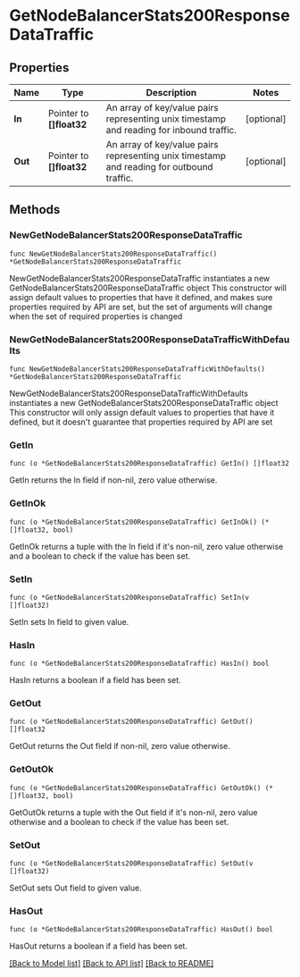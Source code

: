 # GetNodeBalancerStats200ResponseDataTraffic

## Properties

Name | Type | Description | Notes
------------ | ------------- | ------------- | -------------
**In** | Pointer to **[]float32** | An array of key/value pairs representing unix timestamp and reading for inbound traffic. | [optional] 
**Out** | Pointer to **[]float32** | An array of key/value pairs representing unix timestamp and reading for outbound traffic. | [optional] 

## Methods

### NewGetNodeBalancerStats200ResponseDataTraffic

`func NewGetNodeBalancerStats200ResponseDataTraffic() *GetNodeBalancerStats200ResponseDataTraffic`

NewGetNodeBalancerStats200ResponseDataTraffic instantiates a new GetNodeBalancerStats200ResponseDataTraffic object
This constructor will assign default values to properties that have it defined,
and makes sure properties required by API are set, but the set of arguments
will change when the set of required properties is changed

### NewGetNodeBalancerStats200ResponseDataTrafficWithDefaults

`func NewGetNodeBalancerStats200ResponseDataTrafficWithDefaults() *GetNodeBalancerStats200ResponseDataTraffic`

NewGetNodeBalancerStats200ResponseDataTrafficWithDefaults instantiates a new GetNodeBalancerStats200ResponseDataTraffic object
This constructor will only assign default values to properties that have it defined,
but it doesn't guarantee that properties required by API are set

### GetIn

`func (o *GetNodeBalancerStats200ResponseDataTraffic) GetIn() []float32`

GetIn returns the In field if non-nil, zero value otherwise.

### GetInOk

`func (o *GetNodeBalancerStats200ResponseDataTraffic) GetInOk() (*[]float32, bool)`

GetInOk returns a tuple with the In field if it's non-nil, zero value otherwise
and a boolean to check if the value has been set.

### SetIn

`func (o *GetNodeBalancerStats200ResponseDataTraffic) SetIn(v []float32)`

SetIn sets In field to given value.

### HasIn

`func (o *GetNodeBalancerStats200ResponseDataTraffic) HasIn() bool`

HasIn returns a boolean if a field has been set.

### GetOut

`func (o *GetNodeBalancerStats200ResponseDataTraffic) GetOut() []float32`

GetOut returns the Out field if non-nil, zero value otherwise.

### GetOutOk

`func (o *GetNodeBalancerStats200ResponseDataTraffic) GetOutOk() (*[]float32, bool)`

GetOutOk returns a tuple with the Out field if it's non-nil, zero value otherwise
and a boolean to check if the value has been set.

### SetOut

`func (o *GetNodeBalancerStats200ResponseDataTraffic) SetOut(v []float32)`

SetOut sets Out field to given value.

### HasOut

`func (o *GetNodeBalancerStats200ResponseDataTraffic) HasOut() bool`

HasOut returns a boolean if a field has been set.


[[Back to Model list]](../README.md#documentation-for-models) [[Back to API list]](../README.md#documentation-for-api-endpoints) [[Back to README]](../README.md)


